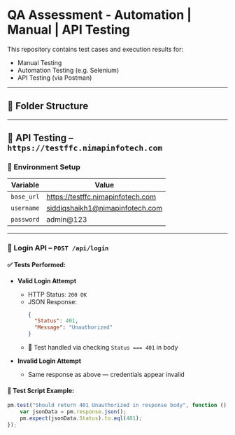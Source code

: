 # QA Assessment - Automation | Manual | API Testing

This repository contains test cases and execution results for:

-  Manual Testing
-  Automation Testing (e.g. Selenium)
-  API Testing (via Postman)

---

## 📁 Folder Structure



---

## 🔌 API Testing – `https://testffc.nimapinfotech.com`

### 🔹 Environment Setup

| Variable     | Value                                      |
|--------------|--------------------------------------------|
| `base_url`   | https://testffc.nimapinfotech.com          |
| `username`   | siddiqshaikh1@nimapinfotech.com            |
| `password`   | admin@123                                  |

---

### 🔹 Login API – `POST /api/login`

#### ✅ Tests Performed:

- **Valid Login Attempt**  
  - HTTP Status: `200 OK`  
  - JSON Response:
    ```json
    {
      "Status": 401,
      "Message": "Unauthorized"
    }
    ```
  - 🧪 Test handled via checking `Status === 401` in body

- **Invalid Login Attempt**  
  - Same response as above — credentials appear invalid

#### 🔹 Test Script Example:
```javascript
pm.test("Should return 401 Unauthorized in response body", function () {
    var jsonData = pm.response.json();
    pm.expect(jsonData.Status).to.eql(401);
});
